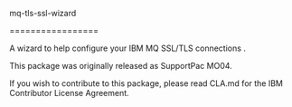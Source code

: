 mq-tls-ssl-wizard

=================



A wizard to help configure your IBM MQ SSL/TLS connections
.

This package was originally released as SupportPac MO04. 

If you wish to contribute to this package, please read CLA.md 
for the IBM Contributor License Agreement.
